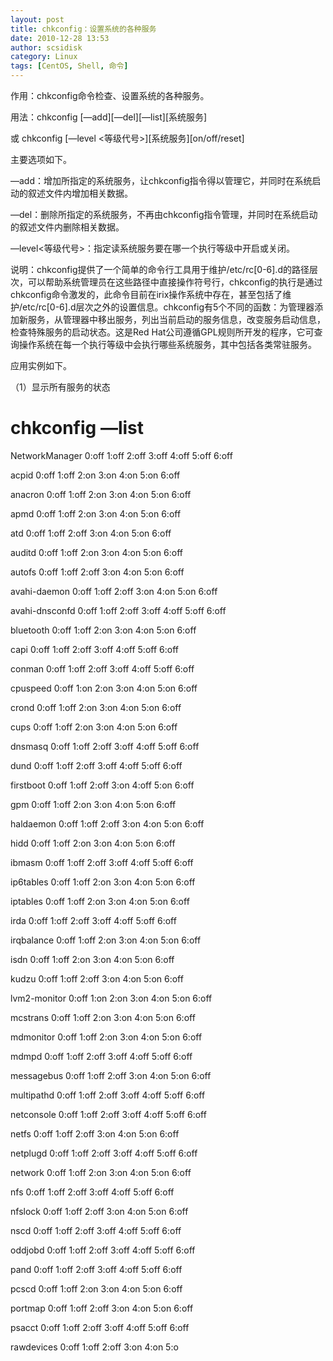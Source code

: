 ```yaml
---
layout: post
title: chkconfig：设置系统的各种服务
date: 2010-12-28 13:53
author: scsidisk
category: Linux
tags: [CentOS, Shell, 命令]
---
```


作用：chkconfig命令检查、设置系统的各种服务。

用法：chkconfig [—add][—del][—list][系统服务]

或 chkconfig [—level <等级代号>][系统服务][on/off/reset]

主要选项如下。

—add：增加所指定的系统服务，让chkconfig指令得以管理它，并同时在系统启动的叙述文件内增加相关数据。

—del：删除所指定的系统服务，不再由chkconfig指令管理，并同时在系统启动的叙述文件内删除相关数据。

—level<等级代号>：指定读系统服务要在哪一个执行等级中开启或关闭。

说明：chkconfig提供了一个简单的命令行工具用于维护/etc/rc[0-6].d的路径层次，可以帮助系统管理员在这些路径中直接操作符号行，chkconfig的执行是通过chkconfig命令激发的，此命令目前在irix操作系统中存在，甚至包括了维护/etc/rc[0-6].d层次之外的设置信息。chkconfig有5个不同的函数：为管理器添加新服务，从管理器中移出服务，列出当前启动的服务信息，改变服务启动信息，检查特殊服务的启动状态。这是Red
Hat公司遵循GPL规则所开发的程序，它可查询操作系统在每一个执行等级中会执行哪些系统服务，其中包括各类常驻服务。

应用实例如下。

（1）显示所有服务的状态

# chkconfig —list

NetworkManager 0:off 1:off 2:off 3:off 4:off 5:off 6:off

acpid 0:off 1:off 2:on 3:on 4:on 5:on 6:off

anacron 0:off 1:off 2:on 3:on 4:on 5:on 6:off

apmd 0:off 1:off 2:on 3:on 4:on 5:on 6:off

atd 0:off 1:off 2:off 3:on 4:on 5:on 6:off

auditd 0:off 1:off 2:on 3:on 4:on 5:on 6:off

autofs 0:off 1:off 2:off 3:on 4:on 5:on 6:off

avahi-daemon 0:off 1:off 2:off 3:on 4:on 5:on 6:off

avahi-dnsconfd 0:off 1:off 2:off 3:off 4:off 5:off 6:off

bluetooth 0:off 1:off 2:on 3:on 4:on 5:on 6:off

capi 0:off 1:off 2:off 3:off 4:off 5:off 6:off

conman 0:off 1:off 2:off 3:off 4:off 5:off 6:off

cpuspeed 0:off 1:on 2:on 3:on 4:on 5:on 6:off

crond 0:off 1:off 2:on 3:on 4:on 5:on 6:off

cups 0:off 1:off 2:on 3:on 4:on 5:on 6:off

dnsmasq 0:off 1:off 2:off 3:off 4:off 5:off 6:off

dund 0:off 1:off 2:off 3:off 4:off 5:off 6:off

firstboot 0:off 1:off 2:off 3:on 4:off 5:on 6:off

gpm 0:off 1:off 2:on 3:on 4:on 5:on 6:off

haldaemon 0:off 1:off 2:off 3:on 4:on 5:on 6:off

hidd 0:off 1:off 2:on 3:on 4:on 5:on 6:off

ibmasm 0:off 1:off 2:off 3:off 4:off 5:off 6:off

ip6tables 0:off 1:off 2:on 3:on 4:on 5:on 6:off

iptables 0:off 1:off 2:on 3:on 4:on 5:on 6:off

irda 0:off 1:off 2:off 3:off 4:off 5:off 6:off

irqbalance 0:off 1:off 2:on 3:on 4:on 5:on 6:off

isdn 0:off 1:off 2:on 3:on 4:on 5:on 6:off

kudzu 0:off 1:off 2:off 3:on 4:on 5:on 6:off

lvm2-monitor 0:off 1:on 2:on 3:on 4:on 5:on 6:off

mcstrans 0:off 1:off 2:on 3:on 4:on 5:on 6:off

mdmonitor 0:off 1:off 2:on 3:on 4:on 5:on 6:off

mdmpd 0:off 1:off 2:off 3:off 4:off 5:off 6:off

messagebus 0:off 1:off 2:off 3:on 4:on 5:on 6:off

multipathd 0:off 1:off 2:off 3:off 4:off 5:off 6:off

netconsole 0:off 1:off 2:off 3:off 4:off 5:off 6:off

netfs 0:off 1:off 2:off 3:on 4:on 5:on 6:off

netplugd 0:off 1:off 2:off 3:off 4:off 5:off 6:off

network 0:off 1:off 2:on 3:on 4:on 5:on 6:off

nfs 0:off 1:off 2:off 3:off 4:off 5:off 6:off

nfslock 0:off 1:off 2:off 3:on 4:on 5:on 6:off

nscd 0:off 1:off 2:off 3:off 4:off 5:off 6:off

oddjobd 0:off 1:off 2:off 3:off 4:off 5:off 6:off

pand 0:off 1:off 2:off 3:off 4:off 5:off 6:off

pcscd 0:off 1:off 2:on 3:on 4:on 5:on 6:off

portmap 0:off 1:off 2:off 3:on 4:on 5:on 6:off

psacct 0:off 1:off 2:off 3:off 4:off 5:off 6:off

rawdevices 0:off 1:off 2:off 3:on 4:on 5:o

